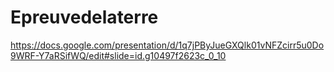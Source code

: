 # Epreuvedelaterre

https://docs.google.com/presentation/d/1q7jPByJueGXQlk01vNFZcirr5u0Do9WRF-Y7aRSifWQ/edit#slide=id.g10497f2623c_0_10
